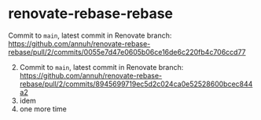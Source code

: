 # renovate-rebase-rebase

Commit to `main`, latest commit in Renovate branch: https://github.com/annuh/renovate-rebase-rebase/pull/2/commits/0055e7d47e0605b06ce16de6c220fb4c706ccd77


2. Commit to `main`, latest commit in Renovate branch: https://github.com/annuh/renovate-rebase-rebase/pull/2/commits/8945699719ec5d2c024ca0e52528600bcec844a2
3. idem 
4. one more time
